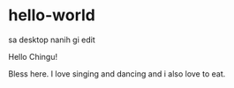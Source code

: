# hello-world
sa desktop nanih gi edit

Hello Chingu!

Bless here. I love singing and dancing and i also love to eat.